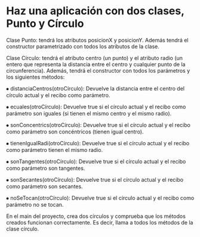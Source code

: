 # Haz una aplicación con dos clases, Punto y Círculo

Clase Punto: tendrá los atributos posicionX y posicionY. Además tendrá el constructor parametrizado con todos los atributos de la clase.

Clase Círculo: tendrá el atributo centro (un punto) y el atributo radio (un entero que representa la distancia entre el centro y cualquier punto de la circunferencia). Además, tendrá el constructor con todos los parámetros y los siguientes métodos:

⦁ distanciaCentros(otroCírculo): Devuelve la distancia entre el centro del círculo actual y el recibo como parámetro.

⦁ ecuales(otroCírculo): Devuelve true si el círculo actual y el recibo como parámetro son iguales (si tienen el mismo centro y el mismo radio).

⦁ sonConcentrics(otroCírculo): Devuelve true si el círculo actual y el recibo como parámetro son concéntricos (tienen igual centro).

⦁ tienenIgualRadi(otroCírculo): Devuelve true si el círculo actual y el recibo como parámetro tienen el mismo radio.

⦁ sonTangentes(otroCírculo): Devuelve true si el círculo actual y el recibo como parámetro son tangentes.

⦁ sonSecantes(otroCírculo): Devuelve true si el círculo actual y el recibo como parámetro son secantes.

⦁ noSeTocan(otroCírculo): Devuelve true si el círculo actual y el recibo como parámetro no se tocan.

En el main del proyecto, crea dos círculos y comprueba que los métodos creados funcionan correctamente. Es decir, llama a todos los métodos de la clase círculo.
